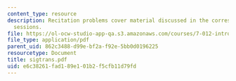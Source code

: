 ```yaml
---
content_type: resource
description: Recitation problems cover material discussed in the corresponding lecture
  sessions.
file: https://ol-ocw-studio-app-qa.s3.amazonaws.com/courses/7-012-introduction-to-biology-fall-2004/e6c38261fad189e101b2f5cfb11d79fd_sigtrans.pdf
file_type: application/pdf
parent_uid: 862c3488-d99e-bf2a-f92e-5bb0d0196225
resourcetype: Document
title: sigtrans.pdf
uid: e6c38261-fad1-89e1-01b2-f5cfb11d79fd
---
```

